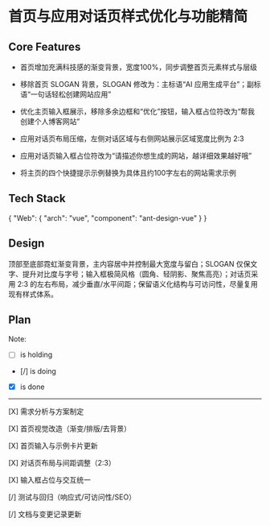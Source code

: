 # 首页与应用对话页样式优化与功能精简

## Core Features

- 首页增加充满科技感的渐变背景，宽度100%，同步调整首页元素样式与层级

- 移除首页 SLOGAN 背景，SLOGAN 修改为：主标语“AI 应用生成平台”；副标语“一句话轻松创建网站应用”

- 优化主页输入框展示，移除多余边框和“优化”按钮，输入框占位符改为“帮我创建个人博客网站”

- 应用对话页布局压缩，左侧对话区域与右侧网站展示区域宽度比例为 2:3

- 应用对话页输入框占位符改为“请描述你想生成的网站，越详细效果越好哦”

- 将主页的四个快捷提示示例替换为具体且约100字左右的网站需求示例

## Tech Stack

{
  "Web": {
    "arch": "vue",
    "component": "ant-design-vue"
  }
}

## Design

顶部至底部霓虹渐变背景，主内容居中并控制最大宽度与留白；SLOGAN 仅保文字、提升对比度与字号；输入框极简风格（圆角、轻阴影、聚焦高亮）；对话页采用 2:3 的左右布局，减少垂直/水平间距；保留语义化结构与可访问性，尽量复用现有样式体系。

## Plan

Note: 

- [ ] is holding
- [/] is doing
- [X] is done

---

[X] 需求分析与方案制定

[X] 首页视觉改造（渐变/排版/去背景）

[X] 首页输入与示例卡片更新

[X] 对话页布局与间距调整（2:3）

[X] 输入框占位与交互统一

[/] 测试与回归（响应式/可访问性/SEO）

[/] 文档与变更记录更新
